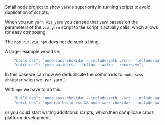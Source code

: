 Small node project to show `yarn`'s superiority in running scripts to avoid duplication of scripts. 

When you run `yarn via_yarn` you can see that `yarn` passes on the parameters of the `via_yarn` script to the script it actually calls, which allows for easy composing.

The `npm run via_npm` does not do such a thing. 

A larger example would be:

```sh
    "build-css": "node-sass-chokidar --include-path ./src --include-path ./node_modules src/ -o src/",
    "watch-css": "yarn build-css --follow --watch --recursive",
```

In this case we can how we deduplicate the commands to `node-sass-chokidar` when we use `yarn``.

With `npm` we have to do this:


```sh
    "build-css": "node-sass-chokidar --include-path ./src --include-path ./node_modules src/ -o src/",
    "watch-css": "npm run build-css && node-sass-chokidar --include-path ./src --include-path ./node_modules src/ -o src/ --follow --watch --recursive",
```

or you could start writing addititonal scripts, which then complicate cross platform development. 
